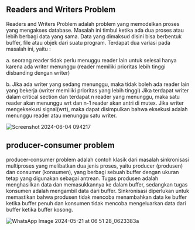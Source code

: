 ## Readers and Writers Problem

Readers and Writers Problem adalah problem yang memodelkan proses yang mengakses database. Masalah ini timbul ketika ada dua proses atau lebih berbagi data yang sama. Data yang dimaksud disini bisa berbentuk buffer, file atau objek dari suatu program.
Terdapat dua variasi pada masalah ini, yaitu :

a. seorang reader tidak perlu menuggu reader lain untuk selesai hanya karena ada
writer menunggu (reader memiliki prioritas lebih tinggi disbanding dengan writer)

b. Jika ada writer yang sedang menunggu, maka tidak boleh ada reader lain yang
bekerja (writer memiliki prioritas yang lebih tinggi)
Jika terdapat writer dalam critical section dan terdapat n reader yang
menunggu, maka satu reader akan menunggu wrt dan n-1 reader akan antri di mutex.
Jika writer mengeksekusi signal(wrt), maka dapat disimpulkan bahwa eksekusi
adalah menunggu reader atau menunggu satu writer. 

![Screenshot 2024-06-04 094217](https://github.com/alyssanadrhasyahira/SysOP24-3123521018/assets/160555565/33e4b594-fe3a-4be5-b8b3-55aaf23dfa6f)



## producer-consumer problem 

producer-consumer problem  adalah contoh klasik dari masalah sinkronisasi multiproses yang melibatkan dua jenis proses, yaitu producer (produsen) dan consumer (konsumen), yang berbagi sebuah buffer dengan ukuran tetap yang digunakan sebagai antrean.
Tugas produsen adalah menghasilkan data dan memasukkannya ke dalam buffer, sedangkan tugas konsumen adalah mengambil data dari buffer. Sinkronisasi diperlukan untuk memastikan bahwa produsen tidak mencoba menambahkan data ke buffer ketika buffer penuh dan konsumen tidak mencoba mengeluarkan data dari buffer ketika buffer kosong.

![WhatsApp Image 2024-05-21 at 06 51 28_0623383a](https://github.com/alyssanadrhasyahira/SysOP24-3123521018/assets/160555565/fd462bc6-b048-49c2-90e1-b1e5d4a00670)



